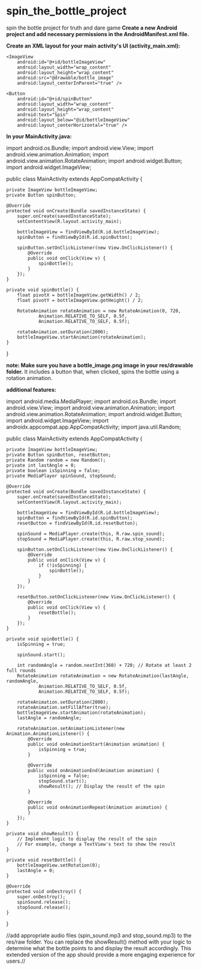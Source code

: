 # spin_the_bottle_project
spin the bottle project for truth and dare game
**Create a new Android project and add necessary permissions in the AndroidManifest.xml file.**

**Create an XML layout for your main activity's UI (activity_main.xml):**
<RelativeLayout xmlns:android="http://schemas.android.com/apk/res/android"
    xmlns:app="http://schemas.android.com/apk/res-auto"
    xmlns:tools="http://schemas.android.com/tools"
    android:layout_width="match_parent"
    android:layout_height="match_parent"
    tools:context=".MainActivity">

    <ImageView
        android:id="@+id/bottleImageView"
        android:layout_width="wrap_content"
        android:layout_height="wrap_content"
        android:src="@drawable/bottle_image"
        android:layout_centerInParent="true" />

    <Button
        android:id="@+id/spinButton"
        android:layout_width="wrap_content"
        android:layout_height="wrap_content"
        android:text="Spin"
        android:layout_below="@id/bottleImageView"
        android:layout_centerHorizontal="true" />
</RelativeLayout>

**In your MainActivity.java:**

  import android.os.Bundle;
  import android.view.View;
  import android.view.animation.Animation;
  import android.view.animation.RotateAnimation;
  import android.widget.Button;
  import android.widget.ImageView;

public class MainActivity extends AppCompatActivity {

    private ImageView bottleImageView;
    private Button spinButton;

    @Override
    protected void onCreate(Bundle savedInstanceState) {
        super.onCreate(savedInstanceState);
        setContentView(R.layout.activity_main);

        bottleImageView = findViewById(R.id.bottleImageView);
        spinButton = findViewById(R.id.spinButton);

        spinButton.setOnClickListener(new View.OnClickListener() {
            @Override
            public void onClick(View v) {
                spinBottle();
            }
        });
    }

    private void spinBottle() {
        float pivotX = bottleImageView.getWidth() / 2;
        float pivotY = bottleImageView.getHeight() / 2;

        RotateAnimation rotateAnimation = new RotateAnimation(0, 720,
                Animation.RELATIVE_TO_SELF, 0.5f,
                Animation.RELATIVE_TO_SELF, 0.5f);

        rotateAnimation.setDuration(2000);
        bottleImageView.startAnimation(rotateAnimation);
    }
}

**note: Make sure you have a bottle_image.png image in your res/drawable folder.**
 It includes a button that, when clicked, spins the bottle using a rotation animation.

  **additional features:**
  
  import android.media.MediaPlayer;
import android.os.Bundle;
import android.view.View;
import android.view.animation.Animation;
import android.view.animation.RotateAnimation;
import android.widget.Button;
import android.widget.ImageView;
import androidx.appcompat.app.AppCompatActivity;
import java.util.Random;

public class MainActivity extends AppCompatActivity {

    private ImageView bottleImageView;
    private Button spinButton, resetButton;
    private Random random = new Random();
    private int lastAngle = 0;
    private boolean isSpinning = false;
    private MediaPlayer spinSound, stopSound;

    @Override
    protected void onCreate(Bundle savedInstanceState) {
        super.onCreate(savedInstanceState);
        setContentView(R.layout.activity_main);

        bottleImageView = findViewById(R.id.bottleImageView);
        spinButton = findViewById(R.id.spinButton);
        resetButton = findViewById(R.id.resetButton);

        spinSound = MediaPlayer.create(this, R.raw.spin_sound);
        stopSound = MediaPlayer.create(this, R.raw.stop_sound);

        spinButton.setOnClickListener(new View.OnClickListener() {
            @Override
            public void onClick(View v) {
                if (!isSpinning) {
                    spinBottle();
                }
            }
        });

        resetButton.setOnClickListener(new View.OnClickListener() {
            @Override
            public void onClick(View v) {
                resetBottle();
            }
        });
    }

    private void spinBottle() {
        isSpinning = true;

        spinSound.start();

        int randomAngle = random.nextInt(360) + 720; // Rotate at least 2 full rounds
        RotateAnimation rotateAnimation = new RotateAnimation(lastAngle, randomAngle,
                Animation.RELATIVE_TO_SELF, 0.5f,
                Animation.RELATIVE_TO_SELF, 0.5f);

        rotateAnimation.setDuration(2000);
        rotateAnimation.setFillAfter(true);
        bottleImageView.startAnimation(rotateAnimation);
        lastAngle = randomAngle;

        rotateAnimation.setAnimationListener(new Animation.AnimationListener() {
            @Override
            public void onAnimationStart(Animation animation) {
                isSpinning = true;
            }

            @Override
            public void onAnimationEnd(Animation animation) {
                isSpinning = false;
                stopSound.start();
                showResult(); // Display the result of the spin
            }

            @Override
            public void onAnimationRepeat(Animation animation) {
            }
        });
    }

    private void showResult() {
        // Implement logic to display the result of the spin
        // For example, change a TextView's text to show the result
    }

    private void resetBottle() {
        bottleImageView.setRotation(0);
        lastAngle = 0;
    }

    @Override
    protected void onDestroy() {
        super.onDestroy();
        spinSound.release();
        stopSound.release();
    }
}

//add appropriate audio files (spin_sound.mp3 and stop_sound.mp3) to the res/raw folder.
You can replace the showResult() method with your logic to determine what the bottle points to and display the result accordingly.
This extended version of the app should provide a more engaging experience for users.//
